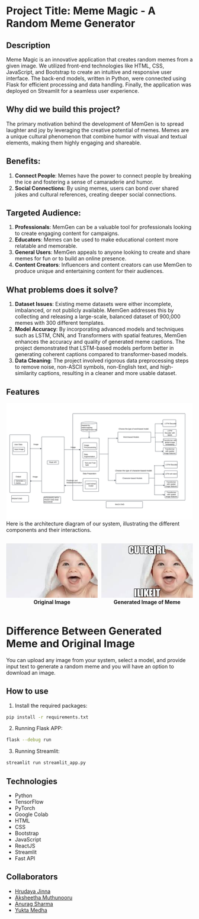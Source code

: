 # Project Title: Meme Magic - A Random Meme Generator

## Description
Meme Magic is an innovative application that creates random memes from a given image. We utilized front-end technologies like HTML, CSS, JavaScript, and Bootstrap to create an intuitive and responsive user interface. The back-end models, written in Python, were connected using Flask for efficient processing and data handling. Finally, the application was deployed on Streamlit for a seamless user experience.

## Why did we build this project?
The primary motivation behind the development of MemGen is to spread laughter and joy by leveraging the creative potential of memes. Memes are a unique cultural phenomenon that combine humor with visual and textual elements, making them highly engaging and shareable.

## Benefits:
1. **Connect People**: Memes have the power to connect people by breaking the ice and fostering a sense of camaraderie and humor.
2. **Social Connections**: By using memes, users can bond over shared jokes and cultural references, creating deeper social connections.

## Targeted Audience:
1. **Professionals**: MemGen can be a valuable tool for professionals looking to create engaging content for campaigns.
2. **Educators**: Memes can be used to make educational content more relatable and memorable.
3. **General Users**: MemGen appeals to anyone looking to create and share memes for fun or to build an online presence.
4. **Content Creators**: Influencers and content creators can use MemGen to produce unique and entertaining content for their audiences.

## What problems does it solve?
1. **Dataset Issues**: Existing meme datasets were either incomplete, imbalanced, or not publicly available. MemGen addresses this by collecting and releasing a large-scale, balanced dataset of 900,000 memes with 300 different templates.
2. **Model Accuracy**: By incorporating advanced models and techniques such as LSTM, CNN, and Transformers with spatial features, MemGen enhances the accuracy and quality of generated meme captions. The project demonstrated that LSTM-based models perform better in generating coherent captions compared to transformer-based models.
3. **Data Cleaning**: The project involved rigorous data preprocessing steps to remove noise, non-ASCII symbols, non-English text, and high-similarity captions, resulting in a cleaner and more usable dataset.

## Features
![Architecture of our System](images/architecture.png)
Here is the architecture diagram of our system, illustrating the different components and their interactions.

<div style="display:flex; justify-content:center;">
    <div style="flex:1; margin-right:5px;">
        <p align="center">
            <img src="images/Original%20Image.jpeg" alt="Original Image" width="400">
            <br>
            <strong>Original Image</strong>
        </p>
    </div>
    <div style="flex:1; margin-left:5px;">
        <p align="center">
            <img src="images/Generated%20meme.jpeg" alt="Generated Image of Meme" width="400">
            <br>
            <strong>Generated Image of Meme</strong>
        </p>
    </div>
</div>

# Difference Between Generated Meme and Original Image

You can upload any image from your system, select a model, and provide input text to generate a random meme and you will have an option to download an image.


## How to use
1. Install the required packages:
```sh
pip install -r requirements.txt
```
2. Running Flask APP:
```sh
flask --debug run
```
3. Running Streamlit:
```sh
streamlit run streamlit_app.py
```

## Technologies

- Python
- TensorFlow
- PyTorch
- Google Colab
- HTML
- CSS
- Bootstrap
- JavaScript
- ReactJS
- Streamlit
- Fast API

## Collaborators

- [Hrudaya Jinna](https://github.com/hrudayajinna)
- [Aksheetha Muthunooru](https://github.com/aksheetha)
- [Anurag Sharma](https://github.com/asharma3196)
- [Yukta Medha](https://github.com/yuktamedha)



